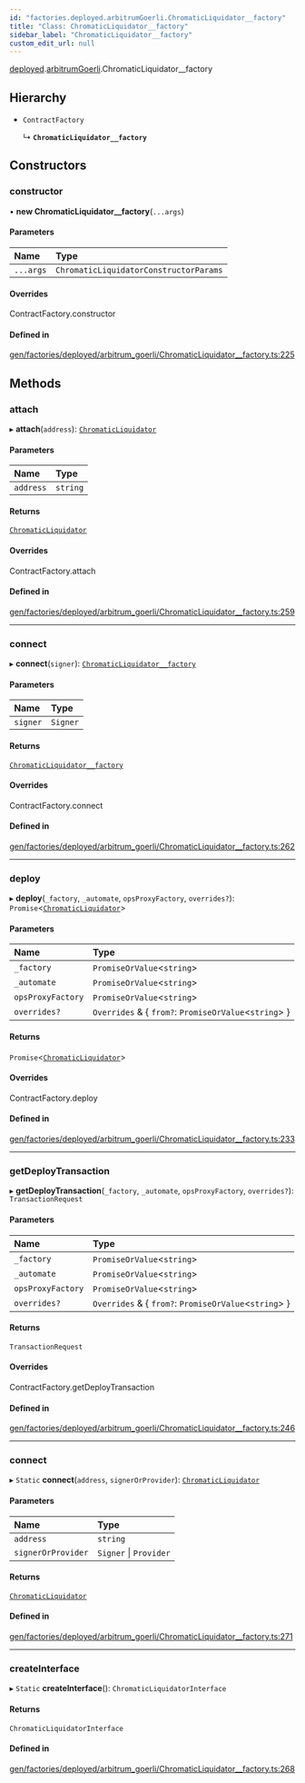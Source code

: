 ```yaml
---
id: "factories.deployed.arbitrumGoerli.ChromaticLiquidator__factory"
title: "Class: ChromaticLiquidator__factory"
sidebar_label: "ChromaticLiquidator__factory"
custom_edit_url: null
---
```


[deployed](../namespaces/factories.deployed.md).[arbitrumGoerli](../namespaces/factories.deployed.arbitrumGoerli.md).ChromaticLiquidator__factory

## Hierarchy

- `ContractFactory`

  ↳ **`ChromaticLiquidator__factory`**

## Constructors

### constructor

• **new ChromaticLiquidator__factory**(`...args`)

#### Parameters

| Name | Type |
| :------ | :------ |
| `...args` | `ChromaticLiquidatorConstructorParams` |

#### Overrides

ContractFactory.constructor

#### Defined in

[gen/factories/deployed/arbitrum_goerli/ChromaticLiquidator__factory.ts:225](https://github.com/chromatic-protocol/sdk/blob/beec14f/src/gen/factories/deployed/arbitrum_goerli/ChromaticLiquidator__factory.ts#L225)

## Methods

### attach

▸ **attach**(`address`): [`ChromaticLiquidator`](../interfaces/deployed.arbitrumGoerli.ChromaticLiquidator.md)

#### Parameters

| Name | Type |
| :------ | :------ |
| `address` | `string` |

#### Returns

[`ChromaticLiquidator`](../interfaces/deployed.arbitrumGoerli.ChromaticLiquidator.md)

#### Overrides

ContractFactory.attach

#### Defined in

[gen/factories/deployed/arbitrum_goerli/ChromaticLiquidator__factory.ts:259](https://github.com/chromatic-protocol/sdk/blob/beec14f/src/gen/factories/deployed/arbitrum_goerli/ChromaticLiquidator__factory.ts#L259)

___

### connect

▸ **connect**(`signer`): [`ChromaticLiquidator__factory`](factories.deployed.arbitrumGoerli.ChromaticLiquidator__factory.md)

#### Parameters

| Name | Type |
| :------ | :------ |
| `signer` | `Signer` |

#### Returns

[`ChromaticLiquidator__factory`](factories.deployed.arbitrumGoerli.ChromaticLiquidator__factory.md)

#### Overrides

ContractFactory.connect

#### Defined in

[gen/factories/deployed/arbitrum_goerli/ChromaticLiquidator__factory.ts:262](https://github.com/chromatic-protocol/sdk/blob/beec14f/src/gen/factories/deployed/arbitrum_goerli/ChromaticLiquidator__factory.ts#L262)

___

### deploy

▸ **deploy**(`_factory`, `_automate`, `opsProxyFactory`, `overrides?`): `Promise`<[`ChromaticLiquidator`](../interfaces/deployed.arbitrumGoerli.ChromaticLiquidator.md)\>

#### Parameters

| Name | Type |
| :------ | :------ |
| `_factory` | `PromiseOrValue`<`string`\> |
| `_automate` | `PromiseOrValue`<`string`\> |
| `opsProxyFactory` | `PromiseOrValue`<`string`\> |
| `overrides?` | `Overrides` & { `from?`: `PromiseOrValue`<`string`\>  } |

#### Returns

`Promise`<[`ChromaticLiquidator`](../interfaces/deployed.arbitrumGoerli.ChromaticLiquidator.md)\>

#### Overrides

ContractFactory.deploy

#### Defined in

[gen/factories/deployed/arbitrum_goerli/ChromaticLiquidator__factory.ts:233](https://github.com/chromatic-protocol/sdk/blob/beec14f/src/gen/factories/deployed/arbitrum_goerli/ChromaticLiquidator__factory.ts#L233)

___

### getDeployTransaction

▸ **getDeployTransaction**(`_factory`, `_automate`, `opsProxyFactory`, `overrides?`): `TransactionRequest`

#### Parameters

| Name | Type |
| :------ | :------ |
| `_factory` | `PromiseOrValue`<`string`\> |
| `_automate` | `PromiseOrValue`<`string`\> |
| `opsProxyFactory` | `PromiseOrValue`<`string`\> |
| `overrides?` | `Overrides` & { `from?`: `PromiseOrValue`<`string`\>  } |

#### Returns

`TransactionRequest`

#### Overrides

ContractFactory.getDeployTransaction

#### Defined in

[gen/factories/deployed/arbitrum_goerli/ChromaticLiquidator__factory.ts:246](https://github.com/chromatic-protocol/sdk/blob/beec14f/src/gen/factories/deployed/arbitrum_goerli/ChromaticLiquidator__factory.ts#L246)

___

### connect

▸ `Static` **connect**(`address`, `signerOrProvider`): [`ChromaticLiquidator`](../interfaces/deployed.arbitrumGoerli.ChromaticLiquidator.md)

#### Parameters

| Name | Type |
| :------ | :------ |
| `address` | `string` |
| `signerOrProvider` | `Signer` \| `Provider` |

#### Returns

[`ChromaticLiquidator`](../interfaces/deployed.arbitrumGoerli.ChromaticLiquidator.md)

#### Defined in

[gen/factories/deployed/arbitrum_goerli/ChromaticLiquidator__factory.ts:271](https://github.com/chromatic-protocol/sdk/blob/beec14f/src/gen/factories/deployed/arbitrum_goerli/ChromaticLiquidator__factory.ts#L271)

___

### createInterface

▸ `Static` **createInterface**(): `ChromaticLiquidatorInterface`

#### Returns

`ChromaticLiquidatorInterface`

#### Defined in

[gen/factories/deployed/arbitrum_goerli/ChromaticLiquidator__factory.ts:268](https://github.com/chromatic-protocol/sdk/blob/beec14f/src/gen/factories/deployed/arbitrum_goerli/ChromaticLiquidator__factory.ts#L268)
